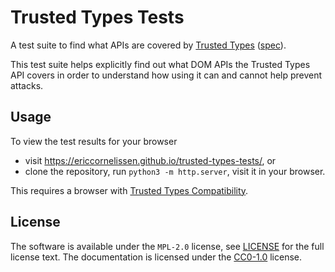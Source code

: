<!-- SPDX-License-Identifier: CC0-1.0 -->

# Trusted Types Tests

A test suite to find what APIs are covered by [Trusted Types] ([spec]).

This test suite helps explicitly find out what DOM APIs the Trusted Types API
covers in order to understand how using it can and cannot help prevent attacks.

## Usage

To view the test results for your browser

- visit <https://ericcornelissen.github.io/trusted-types-tests/>, or
- clone the repository,  run `python3 -m http.server`, visit it in your browser.

This requires a browser with [Trusted Types Compatibility].

## License

The software is available under the `MPL-2.0` license, see [LICENSE] for the
full license text. The documentation is licensed under the [CC0-1.0] license.

[cc0-1.0]: https://creativecommons.org/publicdomain/zero/1.0/
[license]: ./LICENSE
[spec]: https://www.w3.org/TR/trusted-types/
[trusted types]: https://developer.mozilla.org/en-US/docs/Web/API/Trusted_Types_API
[trusted types compatibility]: https://developer.mozilla.org/en-US/docs/Web/API/Trusted_Types_API#browser_compatibility
